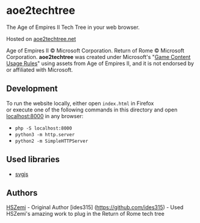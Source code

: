 # aoe2techtree
The Age of Empires II Tech Tree in your web browser.

Hosted on [aoe2techtree.net](https://aoe2techtree.net)

Age of Empires II © Microsoft Corporation.
Return of Rome © Microsoft Corporation.
**aoe2techtree** was created under Microsoft's "[Game Content Usage Rules](https://www.xbox.com/en-us/developers/rules)" using assets from Age of Empires II,
and it is not endorsed by or affiliated with Microsoft.

## Development

To run the website locally, either open `index.html` in Firefox  
or execute one of the following commands in this directory and 
open [localhost:8000](http://localhost:8000) in any browser:

 - `php -S localhost:8000`
 - `python3 -m http.server`
 - `python2 -m SimpleHTTPServer`

## Used libraries

 - [svgjs](https://svgjs.dev/)

## Authors

[HSZemi](https://github.com/hszemi) - Original Author
[ides315] (https://github.com/ides315) - Used HSZemi's amazing work to plug in the Return of Rome tech tree
